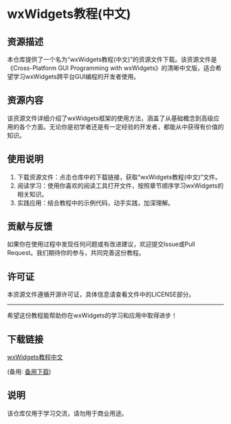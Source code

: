 # wxWidgets教程(中文)

## 资源描述

本仓库提供了一个名为“wxWidgets教程(中文)”的资源文件下载。该资源文件是《Cross-Platform GUI Programming with wxWidgets》的清晰中文版，适合希望学习wxWidgets跨平台GUI编程的开发者使用。

## 资源内容

该资源文件详细介绍了wxWidgets框架的使用方法，涵盖了从基础概念到高级应用的各个方面。无论你是初学者还是有一定经验的开发者，都能从中获得有价值的知识。

## 使用说明

1. 下载资源文件：点击仓库中的下载链接，获取“wxWidgets教程(中文)”文件。
2. 阅读学习：使用你喜欢的阅读工具打开文件，按照章节顺序学习wxWidgets的相关知识。
3. 实践应用：结合教程中的示例代码，动手实践，加深理解。

## 贡献与反馈

如果你在使用过程中发现任何问题或有改进建议，欢迎提交Issue或Pull Request。我们期待你的参与，共同完善这份教程。

## 许可证

本资源文件遵循开源许可证，具体信息请查看文件中的LICENSE部分。

---

希望这份教程能帮助你在wxWidgets的学习和应用中取得进步！

## 下载链接
[wxWidgets教程中文](https://pan.quark.cn/s/d2c25e891320) 

(备用: [备用下载](https://pan.baidu.com/s/10Hq7EQvZJlW7HtWdV0GXNQ?pwd=1234))

## 说明

该仓库仅用于学习交流，请勿用于商业用途。
